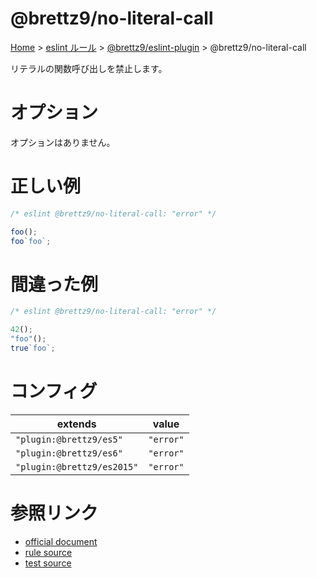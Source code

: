 # @brettz9/no-literal-call

[Home](../../index.md) >
[eslint ルール](../index.md) >
[@brettz9/eslint-plugin](../@brettz9.md) >
@brettz9/no-literal-call

リテラルの関数呼び出しを禁止します。

# オプション

オプションはありません。

# 正しい例

```javascript
/* eslint @brettz9/no-literal-call: "error" */

foo();
foo`foo`;
```

# 間違った例

```javascript
/* eslint @brettz9/no-literal-call: "error" */

42();
"foo"();
true`foo`;
```

# コンフィグ

| extends                    | value     |
| -------------------------- | --------- |
| `"plugin:@brettz9/es5"`    | `"error"` |
| `"plugin:@brettz9/es6"`    | `"error"` |
| `"plugin:@brettz9/es2015"` | `"error"` |

# 参照リンク

- [official document](https://github.com/brettz9/eslint-plugin/blob/main/docs/rules/no-literal-call.md)
- [rule source](https://github.com/brettz9/eslint-plugin/blob/main/lib/rules/no-literal-call.js)
- [test source](https://github.com/brettz9/eslint-plugin/blob/main/tests/lib/rules/no-literal-call.js)
